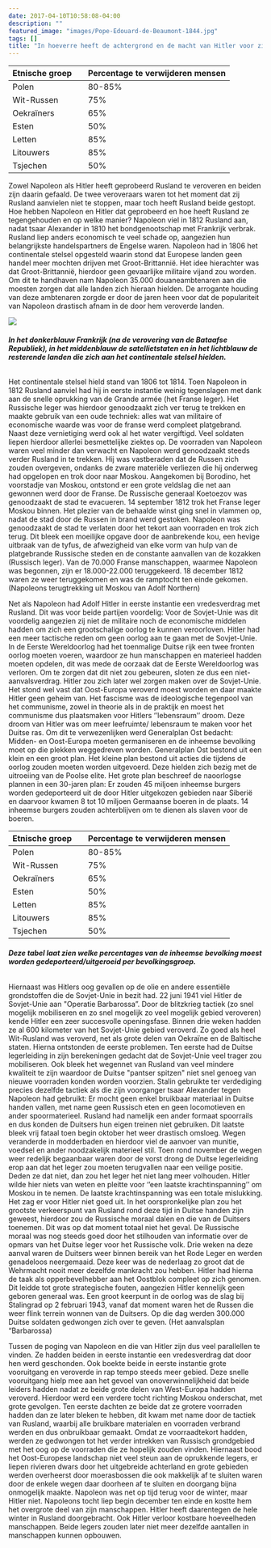 ```yaml
---
date: 2017-04-10T10:58:08-04:00
description: ""
featured_image: "images/Pope-Edouard-de-Beaumont-1844.jpg"
tags: []
title: "In hoeverre heeft de achtergrond en de macht van Hitler voor zijn staatsgreep invloed gehad op het veroveren van de macht in Duitsland?"
---
```

| Etnische groep 	|  	| Percentage te verwijderen mensen 	|
|----------------	|---|------	|
| Polen           	|  	| 80-85%    	|
| Wit-Russen           	|  	| 75%     	|
| Oekraïners          	|  	| 65%     	|
| Esten          	|  	| 50%     	|
| Letten          	|  	| 85%     	|
| Litouwers           	|  	| 85%     	|
| Tsjechen           	|  	| 50%     	|


Zowel Napoleon als Hitler heeft geprobeerd Rusland te veroveren en beiden zijn daarin gefaald. De twee veroveraars waren tot het moment dat zij Rusland aanvielen niet te stoppen, maar toch heeft Rusland beide gestopt. Hoe hebben Napoleon en Hitler dat geprobeerd en hoe heeft Rusland ze tegengehouden en op welke manier? 
Napoleon viel in 1812 Rusland aan, nadat tsaar Alexander in 1810 het bondgenootschap met Frankrijk verbrak. Rusland liep anders economisch te veel schade op, aangezien hun belangrijkste handelspartners de Engelse waren. Napoleon had in 1806 het continentale stelsel opgesteld waarin stond dat Europese landen geen handel meer mochten drijven met Groot-Brittannië. Het idee hierachter was dat Groot-Brittannië, hierdoor geen gevaarlijke militaire vijand zou worden. Om dit te handhaven nam Napoleon 35.000 douaneambtenaren aan die moesten zorgen dat alle landen zich hieraan hielden. De arrogante houding van deze ambtenaren zorgde er door de jaren heen voor dat de populariteit van Napoleon drastisch afnam in de door hem veroverde landen.

![](/images/Afbeelding1.png)

###### **_In het donkerblauw Frankrijk (na de verovering van de Bataafse Republiek), in het middenblauw de satellietstaten en in het lichtblauw de resterende landen die zich aan het continentale stelsel hielden._**
 
Het continentale stelsel hield stand van 1806 tot 1814. Toen Napoleon in 1812 Rusland aanviel had hij in eerste instantie weinig tegenslagen met dank aan de snelle oprukking van de Grande armée (het Franse leger). Het Russische leger was hierdoor genoodzaakt zich ver terug te trekken en maakte gebruik van een oude techniek: alles wat van militaire of economische waarde was voor de franse werd compleet platgebrand. Naast deze vernietiging werd ook al het water vergiftigd. Veel soldaten liepen hierdoor allerlei besmettelijke ziektes op. De voorraden van Napoleon waren veel minder dan verwacht en Napoleon werd genoodzaakt steeds verder Rusland in te trekken. Hij was vastberaden dat de Russen zich zouden overgeven, ondanks de zware materiële verliezen die hij onderweg had opgelopen en trok door naar Moskou. Aangekomen bij Borodino, het voorstadje van Moskou, ontstond er een grote veldslag die net aan gewonnen werd door de Franse. De Russische generaal Koetoezov was genoodzaakt de stad te evacueren.  14 september 1812 trok het Franse leger Moskou binnen. Het plezier van de behaalde winst ging snel in vlammen op, nadat de stad door de Russen in brand werd gestoken. Napoleon was genoodzaakt de stad te verlaten door het tekort aan voorraden en trok zich terug. Dit bleek een moeilijke opgave door de aanbrekende kou, een hevige uitbraak van de tyfus, de afwezigheid van elke vorm van hulp van de platgebrande Russische steden en de constante aanvallen van de kozakken (Russisch leger). Van de 70.000 Franse manschappen, waarmee Napoleon was begonnen, zijn er 18.000-22.000 teruggekeerd. 18 december 1812 waren ze weer teruggekomen en was de ramptocht ten einde gekomen.
(Napoleons terugtrekking uit Moskou van Adolf Northern) 


Net als Napoleon had Adolf Hitler in eerste instantie een vredesverdrag met Rusland. Dit was voor beide partijen voordelig:
Voor de Sovjet-Unie was dit voordelig aangezien zij niet de militaire noch de economische middelen hadden om zich een grootschalige oorlog te kunnen veroorloven. Hitler had een meer tactische reden om geen oorlog aan te gaan met de Sovjet-Unie. In de Eerste Wereldoorlog had het toenmalige Duitse rijk een twee fronten oorlog moeten voeren, waardoor ze hun manschappen en materieel hadden moeten opdelen, dit was mede de oorzaak dat de Eerste Wereldoorlog was verloren. Om te zorgen dat dit niet zou gebeuren, sloten ze dus een niet-aanvalsverdrag. Hitler zou zich later wel zorgen maken over de Sovjet-Unie. Het stond wel vast dat Oost-Europa veroverd moest worden en daar maakte Hitler geen geheim van. Het fascisme was de ideologische tegenpool van het communisme, zowel in theorie als in de praktijk en moest het communisme dus plaatsmaken voor Hitlers ‘’lebensraum’’ droom. Deze droom van Hitler was om meer leefruimte/ lebensraum te maken voor het Duitse ras. Om dit te verwezenlijken werd Generalplan Ost bedacht: Midden- en Oost-Europa moeten germaniseren en de inheemse bevolking moet op die plekken weggedreven worden. Generalplan Ost bestond uit een klein en een groot plan. Het kleine plan bestond uit acties die tijdens de oorlog zouden moeten worden uitgevoerd. Deze hielden zich bezig met de uitroeiing van de Poolse elite. Het grote plan beschreef de naoorlogse plannen in een 30-jaren plan: Er zouden 45 miljoen inheemse burgers worden gedeporteerd uit de door Hitler uitgekozen gebieden naar Siberië en daarvoor kwamen 8 tot 10 miljoen Germaanse boeren in de plaats. 14 inheemse burgers zouden achterblijven om te dienen als slaven voor de boeren.



| Etnische groep 	|  	| Percentage te verwijderen mensen 	|
|----------------	|---|------	|
| Polen           	|  	| 80-85%    	|
| Wit-Russen           	|  	| 75%     	|
| Oekraïners          	|  	| 65%     	|
| Esten          	|  	| 50%     	|
| Letten          	|  	| 85%     	|
| Litouwers           	|  	| 85%     	|
| Tsjechen           	|  	| 50%     	|

###### **_Deze tabel laat zien welke percentages van de inheemse bevolking moest worden gedeporteerd/uitgeroeid per bevolkingsgroep._**

 Hiernaast was Hitlers oog gevallen op de olie en andere essentiële grondstoffen die de Sovjet-Unie in bezit had. 22 juni 1941 viel Hitler de Sovjet-Unie aan "Operatie Barbarossa”. Door de blitzkrieg tactiek (zo snel mogelijk mobiliseren en zo snel mogelijk zo veel mogelijk gebied veroveren) kende Hitler een zeer succesvolle openingsfase. Binnen drie weken hadden ze al 600 kilometer van het Sovjet-Unie gebied veroverd.  Zo goed als heel Wit-Rusland was veroverd, net als grote delen van Oekraïne en de Baltische staten. Hierna ontstonden de eerste problemen. Ten eerste had de Duitse legerleiding in zijn berekeningen gedacht dat de Sovjet-Unie veel trager zou mobiliseren. Ook bleek het wegennet van Rusland van veel mindere kwaliteit te zijn waardoor de Duitse "pantser spitzen" niet snel genoeg van nieuwe voorraden konden worden voorzien. Stalin gebruikte ter verdediging precies dezelfde tactiek als die zijn voorganger tsaar Alexander tegen Napoleon had gebruikt: Er mocht geen enkel bruikbaar materiaal in Duitse handen vallen, met name geen Russisch eten en geen locomotieven en ander spoormaterieel. Rusland had namelijk een ander formaat spoorrails en dus konden de Duitsers hun eigen treinen niet gebruiken. Dit laatste bleek vrij fataal toen begin oktober het weer drastisch omsloeg. Wegen veranderde in modderbaden en hierdoor viel de aanvoer van munitie, voedsel en ander noodzakelijk materieel stil. Toen rond november de wegen weer redelijk begaanbaar waren door de vorst drong de Duitse legerleiding erop aan dat het leger zou moeten terugvallen naar een veilige positie. Deden ze dat niet, dan zou het leger het niet lang meer volhouden. Hitler wilde hier niets van weten en pleitte voor ‘’een laatste krachtinspanning’’ om Moskou in te nemen. De laatste krachtinspanning was een totale mislukking. Het zag er voor Hitler niet goed uit. In het oorspronkelijke plan zou het grootste verkeerspunt van Rusland rond deze tijd in Duitse handen zijn geweest, hierdoor zou de Russische moraal dalen en die van de Duitsers toenemen. Dit was op dat moment totaal niet het geval. De Russische moraal was nog steeds goed door het stilhouden van informatie over de opmars van het Duitse leger voor het Russische volk. Drie weken na deze aanval waren de Duitsers weer binnen bereik van het Rode Leger en werden genadeloos neergemaaid. Deze keer was de nederlaag zo groot dat de Wehrmacht nooit meer dezelfde mankracht zou hebben. Hitler had hierna de taak als opperbevelhebber aan het Oostblok compleet op zich genomen. Dit leidde tot grote strategische fouten, aangezien Hitler kennelijk geen geboren generaal was. Een groot keerpunt in de oorlog was de slag bij Stalingrad op 2 februari 1943, vanaf dat moment waren het de Russen die weer flink terrein wonnen van de Duitsers. Op die dag werden 300.000 Duitse soldaten gedwongen zich over te geven.
(Het aanvalsplan “Barbarossa)

Tussen de poging van Napoleon en die van Hitler zijn dus veel parallellen te vinden. Ze hadden beiden in eerste instantie een vredesverdrag dat door hen werd geschonden. Ook boekte beide in eerste instantie grote vooruitgang en veroverde in rap tempo steeds meer gebied. Deze snelle vooruitgang hielp mee aan het gevoel van onoverwinnelijkheid dat beide leiders hadden nadat ze beide grote delen van West-Europa hadden veroverd. Hierdoor werd een verdere tocht richting Moskou onderschat, met grote gevolgen. Ten eerste dachten ze beide dat ze grotere voorraden hadden dan ze later bleken te hebben, dit kwam met name door de tactiek van Rusland, waarbij alle bruikbare materialen en voorraden verbrand werden en dus onbruikbaar gemaakt. Omdat ze voorraadtekort hadden, werden ze gedwongen tot het verder intrekken van Russisch grondgebied met het oog op de voorraden die ze hopelijk zouden vinden. Hiernaast bood het Oost-Europese landschap niet veel steun aan de oprukkende legers, er liepen rivieren dwars door het uitgebreide achterland en grote gebieden werden overheerst door moerasbossen die ook makkelijk af te sluiten waren door de enkele wegen daar doorheen af te sluiten en doorgang bijna onmogelijk maakte. Napoleon was net op tijd terug voor de winter, maar Hitler niet. Napoleons tocht liep begin december ten einde en kostte hem het overgrote deel van zijn manschappen. Hitler heeft daarentegen de hele winter in Rusland doorgebracht. Ook Hitler verloor kostbare hoeveelheden manschappen. Beide legers zouden later niet meer dezelfde aantallen in manschappen kunnen opbouwen.

 
